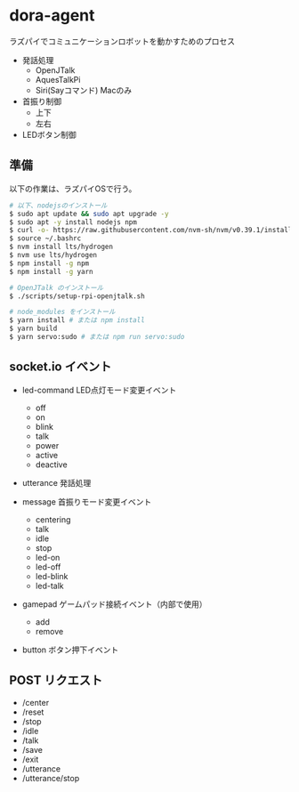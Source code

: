 # dora-agent

ラズパイでコミュニケーションロボットを動かすためのプロセス

- 発話処理
  - OpenJTalk
  - AquesTalkPi
  - Siri(Sayコマンド) Macのみ
- 首振り制御
  - 上下
  - 左右
- LEDボタン制御

## 準備

以下の作業は、ラズパイOSで行う。

```sh
# 以下、nodejsのインストール
$ sudo apt update && sudo apt upgrade -y
$ sudo apt -y install nodejs npm
$ curl -o- https://raw.githubusercontent.com/nvm-sh/nvm/v0.39.1/install.sh | bash
$ source ~/.bashrc
$ nvm install lts/hydrogen
$ nvm use lts/hydrogen
$ npm install -g npm
$ npm install -g yarn

# OpenJTalk のインストール
$ ./scripts/setup-rpi-openjtalk.sh

# node_modules をインストール
$ yarn install # または npm install
$ yarn build
$ yarn servo:sudo # または npm run servo:sudo
```

## socket.io イベント

- led-command LED点灯モード変更イベント
  - off
  - on
  - blink
  - talk
  - power
  - active
  - deactive

- utterance 発話処理

- message 首振りモード変更イベント
  - centering
  - talk
  - idle
  - stop
  - led-on
  - led-off
  - led-blink
  - led-talk

- gamepad ゲームパッド接続イベント（内部で使用）
  - add
  - remove

- button ボタン押下イベント

## POST リクエスト

  - /center
  - /reset
  - /stop
  - /idle
  - /talk
  - /save
  - /exit
  - /utterance
  - /utterance/stop
